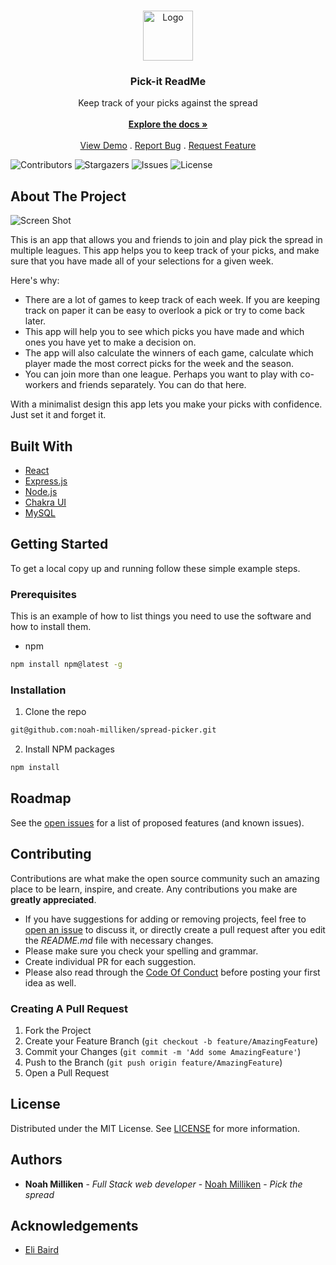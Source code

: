 <br/>
<p align="center">
  <a href="https://github.com/noah-milliken/spread-picker">
    <img src="images/logo.png" alt="Logo" width="80" height="80">
  </a>

  <h3 align="center">Pick-it ReadMe</h3>

  <p align="center">
    Keep track of your picks against the spread 
    <br/>
    <br/>
    <a href="https://github.com/noah-milliken/spread-picker"><strong>Explore the docs »</strong></a>
    <br/>
    <br/>
    <a href="https://github.com/noah-milliken/spread-picker">View Demo</a>
    .
    <a href="https://github.com/noah-milliken/spread-picker/issues">Report Bug</a>
    .
    <a href="https://github.com/noah-milliken/spread-picker/issues">Request Feature</a>
  </p>
</p>

![Contributors](https://img.shields.io/github/contributors/noah-milliken/spread-picker?color=dark-green) ![Stargazers](https://img.shields.io/github/stars/noah-milliken/spread-picker?style=social) ![Issues](https://img.shields.io/github/issues/noah-milliken/spread-picker) ![License](https://img.shields.io/github/license/noah-milliken/spread-picker)

## About The Project

![Screen Shot](images/screenshot.png)

This is an app that allows you and friends to join and play pick the spread in multiple leagues. This app helps you to keep track of your picks, and make sure that you have made all of your selections for a given week.

Here's why:

- There are a lot of games to keep track of each week. If you are keeping track on paper it can be easy to overlook a pick or try to come back later.
- This app will help you to see which picks you have made and which ones you have yet to make a decision on.
- The app will also calculate the winners of each game, calculate which player made the most correct picks for the week and the season.
- You can join more than one league. Perhaps you want to play with co-workers and friends separately. You can do that here.

With a minimalist design this app lets you make your picks with confidence. Just set it and forget it.

## Built With

- [React](https://react.dev)
- [Express.js](https://expressjs.com)
- [Node.js](https://nodejs.org/en/)
- [Chakra UI](https://chakra-ui.com)
- [MySQL](https://www.mysql.com)

## Getting Started

To get a local copy up and running follow these simple example steps.

### Prerequisites

This is an example of how to list things you need to use the software and how to install them.

- npm

```sh
npm install npm@latest -g
```

### Installation

1. Clone the repo

```sh
git@github.com:noah-milliken/spread-picker.git
```

2. Install NPM packages

```sh
npm install
```

## Roadmap

See the [open issues](https://github.com/noah-milliken/spread-picker/issues) for a list of proposed features (and known issues).

## Contributing

Contributions are what make the open source community such an amazing place to be learn, inspire, and create. Any contributions you make are **greatly appreciated**.

- If you have suggestions for adding or removing projects, feel free to [open an issue](https://github.com/noah-milliken/spread-picker/issues/new) to discuss it, or directly create a pull request after you edit the _README.md_ file with necessary changes.
- Please make sure you check your spelling and grammar.
- Create individual PR for each suggestion.
- Please also read through the [Code Of Conduct](https://github.com/noah-milliken/spread-picker/blob/main/CODE_OF_CONDUCT.md) before posting your first idea as well.

### Creating A Pull Request

1. Fork the Project
2. Create your Feature Branch (`git checkout -b feature/AmazingFeature`)
3. Commit your Changes (`git commit -m 'Add some AmazingFeature'`)
4. Push to the Branch (`git push origin feature/AmazingFeature`)
5. Open a Pull Request

## License

Distributed under the MIT License. See [LICENSE](https://github.com/noah-milliken/spread-picker/blob/main/LICENSE.md) for more information.

## Authors

- **Noah Milliken** - _Full Stack web developer_ - [Noah Milliken](https://github.com/noah-milliken/) - _Pick the spread_

## Acknowledgements

- [Eli Baird](https://github.com/fuzzybaird)
